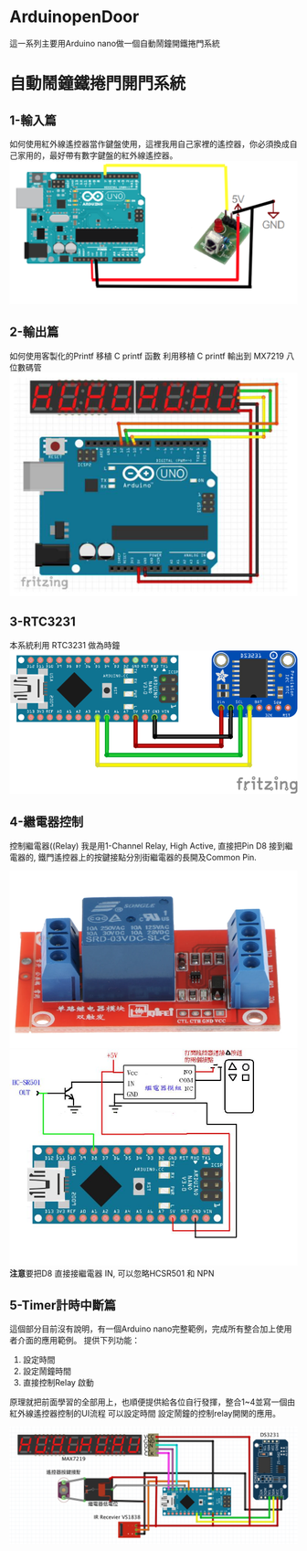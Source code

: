 # ArduinopenDoor


這一系列主要用Arduino nano做一個自動鬧鐘開鐵捲門系統


# 自動鬧鐘鐵捲門開門系統

## 1-輸入篇
   如何使用紅外線遙控器當作鍵盤使用，這裡我用自己家裡的遙控器，你必須換成自己家用的，最好帶有數字鍵盤的紅外線遙控器。
![紅外線接收器](1-Input/irrecv.png)


## 2-輸出篇
   如何使用客製化的Printf  移植 C printf 函數
   利用移植 C printf 輸出到 MX7219 八位數碼管
![MAX7219接線](2-Output/max7219.png)

## 3-RTC3231
   本系統利用 RTC3231 做為時鐘
![RTC3231接線](3-RTC3231/rtccir.png)



## 4-繼電器控制
   控制繼電器((Relay) 我是用1-Channel Relay, High Active, 直接把Pin D8 接到繼電器的, 鐵門遙控器上的按鍵接點分別街繼電器的長開及Common Pin.

![繼電器控](4-RelayControl/Relay.png)
![繼電器控制捲門遙控器連接](4-RelayControl/PIC.JPG)
**注意**要把D8 直接接繼電器 IN, 可以忽略HCSR501 和 NPN 

## 5-Timer計時中斷篇
這個部分目前沒有說明，有一個Arduino nano完整範例，完成所有整合加上使用者介面的應用範例。 提供下列功能：

1. 設定時間
2. 設定鬧鐘時間
3. 直接控制Relay 啟動

原理就把前面學習的全部用上，也順便提供給各位自行發揮，整合1~4並寫一個由紅外線遙控器控制的UI流程 可以設定時間 設定鬧鐘的控制relay開関的應用。

![鬧鐘開鐵捲門](5-OpenDoor/circuit.png)



